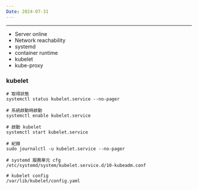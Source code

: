 ```yaml
---
Date: 2024-07-31
---
```

---
- Server online
- Network reachability
- systemd
- container runtime
- kubelet
- kube-proxy
### kubelet
```shell
# 取得狀態
systemctl status kubelet.service --no-pager

# 系統啟動時啟動
systemctl enable kubelet.service

# 啟動 kubelet
systemctl start kubelet.service

# 紀錄
sudo journalctl -u kubelet.service --no-pager

# systemd 服務單元 cfg
/etc/systemd/system/kubelet.service.d/10-kubeadm.conf

# kubelet config
/var/lib/kubelet/config.yaml
```